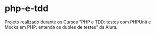# php-e-tdd
Projeto realizado durante os Cursos "PHP e TDD: testes com PHPUnit e Mocks em PHP: entenda os dubles de testes" da Alura.
